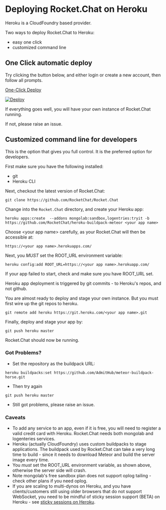 # Deploying Rocket.Chat on Heroku

Heroku is a CloudFoundry based provider.  

Two ways to deploy Rocket.Chat to Heroku:

* easy one click
* customized command line


## One Click automatic deploy


Try clicking the button below, and either login or create a new account, then follow all prompts.

[One-Click Deploy](https://heroku.com/deploy?template=https://github.com/RocketChat/Rocket.Chat/tree/master)

[![Deploy](https://www.herokucdn.com/deploy/button.png)](https://heroku.com/deploy?template=https://github.com/RocketChat/Rocket.Chat/tree/master)

If everything goes well, you will have your own instance of Rocket.Chat running.  

If not, please raise an issue.

## Customized command line for developers

This is the option that gives you full control.  It is the preferred option for developers.  

First make sure you have the following installed:

* git 
* Heroku CLI

Next, checkout the latest version of Rocket.Chat:

~~~
git clone https://github.com/RocketChat/Rocket.Chat
~~~

Change into the `Rocket.Chat` directory, and create your Heroku app:

~~~
heroku apps:create  --addons mongolab:sandbox,logentries:tryit -b https://github.com/RocketChat/heroku-buildpack-meteor <your app name>
~~~

Choose \<your app name> carefully, as your Rocket.Chat will then be accessible at:

~~~
https://<your app name>.herokuapps.com/
~~~

Next, you *MUST* set the ROOT_URL environment variable:

~~~
heroku config:add ROOT_URL=https://<your app name>.herokuapp.com/
~~~

If your app failed to start, check and make sure you have ROOT_URL set.

Heroku app deployment is triggered by git commits - to Heroku's repos, and not github.   

You are almost ready to deploy and stage your own instance.  But you must first wire up the git repos to heroku.

~~~
git remote add heroku https://git.heroku.com/<your app name>.git
~~~

Finally, deploy and stage your app by:

~~~
git push heroku master
~~~

Rocket.Chat should now be running.

### Got Problems?
* Set the repository as the buildpack URL:
~~~
heroku buildpacks:set https://github.com/AdmitHub/meteor-buildpack-horse.git
~~~
* Then try again
~~~
git push heroku master
~~~
* Still got problems, please raise an issue.


### Caveats
* To add any service to an app, even if it is free, you will need to register a valid credit card with Heroku.   Rocket.Chat needs both mongolab and logenteries services.
* Heroku (actually CloudFoundry) uses custom buildpacks to stage applications.  The buildpack used by Rocket.Chat can take a very long time to build - since it needs to download Meteor and build the server image every time.
* You *must*  set the ROOT_URL environment variable, as shown above, otherwise the server side will crash.
* Note mongolab's free sandbox plan does not support oplog tailing - check other plans if you need oplog.
* If you are scaling to multi-dynos on Heroku, and you have clients/customers still using older browsers that do not support WebSocket, you need to be mindful of sticky session support (BETA) on Heroku - see [sticky sessions on Heroku](https://devcenter.heroku.com/articles/session-affinity).

